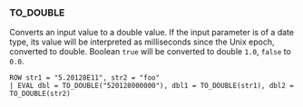 <!--
This is generated by ESQL’s AbstractFunctionTestCase. Do no edit it. See ../README.md for how to regenerate it.
-->

### TO_DOUBLE
Converts an input value to a double value. If the input parameter is of a date type,
its value will be interpreted as milliseconds since the Unix epoch,
converted to double. Boolean `true` will be converted to double `1.0`, `false` to `0.0`.

```
ROW str1 = "5.20128E11", str2 = "foo"
| EVAL dbl = TO_DOUBLE("520128000000"), dbl1 = TO_DOUBLE(str1), dbl2 = TO_DOUBLE(str2)
```
